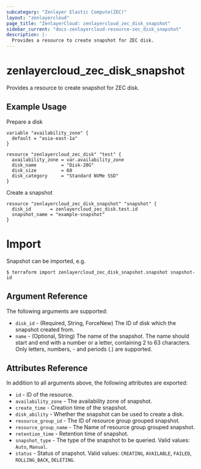 ```yaml
---
subcategory: "Zenlayer Elastic Compute(ZEC)"
layout: "zenlayercloud"
page_title: "ZenlayerCloud: zenlayercloud_zec_disk_snapshot"
sidebar_current: "docs-zenlayercloud-resource-zec_disk_snapshot"
description: |-
  Provides a resource to create snapshot for ZEC disk.
---
```


# zenlayercloud_zec_disk_snapshot

Provides a resource to create snapshot for ZEC disk.

## Example Usage

Prepare a disk

```hcl
variable "availability_zone" {
  default = "asia-east-1a"
}

resource "zenlayercloud_zec_disk" "test" {
  availability_zone = var.availability_zone
  disk_name         = "Disk-20G"
  disk_size         = 60
  disk_category     = "Standard NVMe SSD"
}
```

Create a snapshot

```hcl
resource "zenlayercloud_zec_disk_snapshot" "snapshot" {
  disk_id       = zenlayercloud_zec_disk.test.id
  snapshot_name = "example-snapshot"
}
```

# Import

Snapshot can be imported, e.g.

```hcl
$ terraform import zenlayercloud_zec_disk_snapshot.snapshot snapshot-id
```

## Argument Reference

The following arguments are supported:

* `disk_id` - (Required, String, ForceNew) The ID of disk which the snapshot created from.
* `name` - (Optional, String) The name of the snapshot. The name should start and end with a number or a letter, containing 2 to 63 characters. Only letters, numbers, - and periods (.) are supported.

## Attributes Reference

In addition to all arguments above, the following attributes are exported:

* `id` - ID of the resource.
* `availability_zone` - The availability zone of snapshot.
* `create_time` - Creation time of the snapshot.
* `disk_ability` - Whether the snapshot can be used to create a disk.
* `resource_group_id` - The ID of resource group grouped snapshot.
* `resource_group_name` - The Name of resource group grouped snapshot.
* `retention_time` - Retention time of snapshot.
* `snapshot_type` - The type of the snapshot to be queried. Valid values: `Auto`, `Manual`.
* `status` - Status of snapshot. Valid values: `CREATING`, `AVAILABLE`, `FAILED`, `ROLLING_BACK`, `DELETING`.


